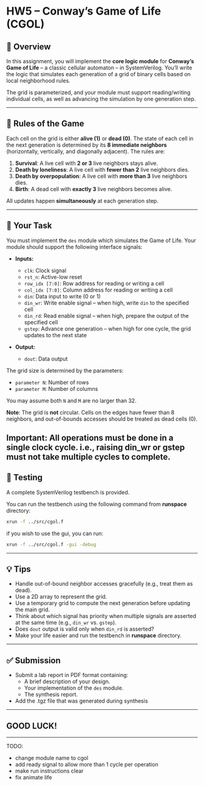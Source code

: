 
# HW5 – Conway’s Game of Life (CGOL)

## 🧠 Overview

In this assignment, you will implement the **core logic module** for **Conway’s Game of Life** – a classic cellular automaton – in SystemVerilog. You’ll write the logic that simulates each generation of a grid of binary cells based on local neighborhood rules.

The grid is parameterized, and your module must support reading/writing individual cells, as well as advancing the simulation by one generation step.

---

## 📏 Rules of the Game

Each cell on the grid is either **alive (1)** or **dead (0)**. The state of each cell in the next generation is determined by its **8 immediate neighbors** (horizontally, vertically, and diagonally adjacent). The rules are:

1. **Survival**: A live cell with **2 or 3** live neighbors stays alive.
2. **Death by loneliness**: A live cell with **fewer than 2** live neighbors dies.
3. **Death by overpopulation**: A live cell with **more than 3** live neighbors dies.
4. **Birth**: A dead cell with **exactly 3** live neighbors becomes alive.

All updates happen **simultaneously** at each generation step.

---

## 🧩 Your Task

You must implement the `des` module which simulates the Game of Life. Your module should support the following interface signals:

- **Inputs:**
  - `clk`: Clock signal
  - `rst_n`: Active-low reset
  - `row_idx [7:0]`: Row address for reading or writing a cell
  - `col_idx [7:0]`: Column address for reading or writing a cell
  - `din`: Data input to write (0 or 1)
  - `din_wr`: Write enable signal – when high, write `din` to the specified cell
  - `din_rd`: Read enable signal – when high, prepare the output of the specified cell
  - `gstep`: Advance one generation – when high for one cycle, the grid updates to the next state

- **Output:**
  - `dout`: Data output

The grid size is determined by the parameters:
- `parameter N`: Number of rows
- `parameter M`: Number of columns

You may assume both `N` and `M` are no larger than 32.

**Note**: The grid is **not** circular. Cells on the edges have fewer than 8 neighbors, and out-of-bounds accesses should be treated as dead cells (0). 

**Important**: All operations must be done in a single clock cycle. i.e., raising din_wr or gstep must not take multiple cycles to complete.
---

## 🧪 Testing

A complete SystemVerilog testbench is provided.

You can run the testbench using the following command from **runspace** directory:

```bash
xrun -f ../src/cgol.f
```

if you wish to use the gui, you can run:

```bash
xrun -f ../src/cgol.f -gui -debug
```

---

## 💡 Tips

- Handle out-of-bound neighbor accesses gracefully (e.g., treat them as dead).
- Use a 2D array to represent the grid.
- Use a temporary grid to compute the next generation before updating the main grid.
- Think about which signal has priority when multiple signals are asserted at the same time (e.g., `din_wr` vs. `gstep`).
- Does `dout` output is valid only when `din_rd` is asserted?
- Make your life easier and run the testbench in **runspace** directory.

---

## ✅ Submission

- Submit a lab report in PDF format containing:
  - A brief description of your design.
  - Your implementation of the `des` module.
  - The synthesis report.
- Add the .tgz file that was generated during synthesis

---

## GOOD LUCK!

---

TODO:
- change module name to cgol
- add ready signal to allow more than 1 cycle per operation
- make run instructions clear
- fix animate life
